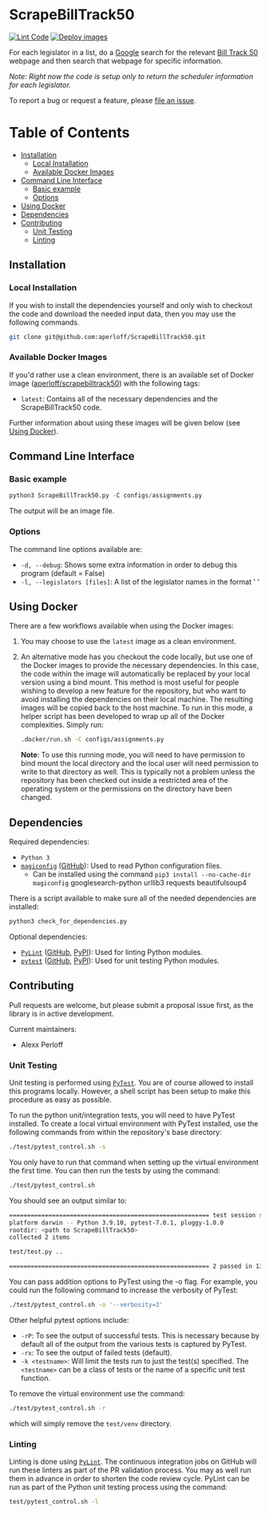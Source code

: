 # ScrapeBillTrack50

[![Lint Code](https://github.com/aperloff/ScrapeBillTrack50/actions/workflows/lint.yml/badge.svg)](https://github.com/aperloff/ScrapeBillTrack50/actions/workflows/lint.yml) [![Deploy images](https://github.com/aperloff/ScrapeBillTrack50/actions/workflows/deploy_images.yml/badge.svg)](https://github.com/aperloff/ScrapeBillTrack50/actions/workflows/deploy_images.yml)

For each legislator in a list, do a [Google](https://www.google.com/) search for the relevant [Bill Track 50](https://www.billtrack50.com/) webpage and then search that webpage for specific information.

*Note: Right now the code is setup only to return the scheduler information for each legislator.*

To report a bug or request a feature, please [file an issue](https://github.com/aperloff/ScrapeBillTrack50/issues/new/choose).

Table of Contents
=================
<!-- MarkdownTOC autolink="true" -->

- [Installation](#installation)
  - [Local Installation](#local-installation)
  - [Available Docker Images](#available-docker-images)
- [Command Line Interface](#command-line-interface)
  - [Basic example](#basic-example)
  - [Options](#options)
- [Using Docker](#using-docker)
- [Dependencies](#dependencies)
- [Contributing](#contributing)
  - [Unit Testing](#unit-testing)
  - [Linting](#linting)

<!-- /MarkdownTOC -->

## Installation

### Local Installation
If you wish to install the dependencies yourself and only wish to checkout the code and download the needed input data, then you may use the following commands.

```bash
git clone git@github.com:aperloff/ScrapeBillTrack50.git
```

### Available Docker Images

If you'd rather use a clean environment, there is an available set of Docker image ([aperloff/scrapebilltrack50](https://hub.docker.com/r/aperloff/scrapebilltrack50)) with the following tags:

  - `latest`: Contains all of the necessary dependencies and the ScrapeBillTrack50 code.
  
Further information about using these images will be given below (see [Using Docker](#using-docker)).


## Command Line Interface

### Basic example

```python
python3 ScrapeBillTrack50.py -C configs/assignments.py
```

The output will be an image file.

### Options

The command line options available are:

  - `-d, --debug`: Shows some extra information in order to debug this program (default = False)
  - `-l, --legislators [files]`: A list of the legislator names in the format '<first> <last>'

## Using Docker

There are a few workflows available when using the Docker images:

1. You may choose to use the `latest` image as a clean environment.
2. An alternative mode has you checkout the code locally, but use one of the Docker images to provide the necessary dependencies. In this case, the code within the image will automatically be replaced by your local version using a bind mount. This method is most useful for people wishing to develop a new feature for the repository, but who want to avoid installing the dependencies on their local machine. The resulting images will be copied back to the host machine. To run in this mode, a helper script has been developed to wrap up all of the Docker complexities. Simply run:

    ```bash
    .docker/run.sh -C configs/assignments.py
    ```
    **Note**: To use this running mode, you will need to have permission to bind mount the local directory and the local user will need permission to write to that directory as well. This is typically not a problem unless the repository has been checked out inside a restricted area of the operating system or the permissions on the directory have been changed.

## Dependencies

Required dependencies:
  - `Python 3`
  - [`magiconfig`](https://pypi.org/project/magiconfig/) ([GitHub](https://github.com/kpedro88/magiconfig/)): Used to read Python configuration files.
    - Can be installed using the command `pip3 install --no-cache-dir magiconfig`
  googlesearch-python
  urllib3
  requests
  beautifulsoup4

There is a script available to make sure all of the needed dependencies are installed:
```bash
python3 check_for_dependencies.py
```

Optional dependencies:
  - [`PyLint`](https://pylint.org/) ([GitHub](https://github.com/PyCQA/pylint), [PyPI](https://pypi.org/project/pylint/)): Used for linting Python modules.
  - [`pytest`](https://docs.pytest.org/en/stable/) ([GitHub](https://github.com/pytest-dev/pytest/), [PyPI](https://pypi.org/project/pytest/)): Used for unit testing Python modules.

## Contributing

Pull requests are welcome, but please submit a proposal issue first, as the library is in active development.

Current maintainers:

  - Alexx Perloff

### Unit Testing

Unit testing is performed using [`PyTest`](https://docs.pytest.org/en/stable/). You are of course allowed to install this programs locally. However, a shell script has been setup to make this procedure as easy as possible.

To run the python unit/integration tests, you will need to have PyTest installed. To create a local virtual environment with PyTest installed, use the following commands from within the repository's base directory:

```bash
./test/pytest_control.sh -s
```

You only have to run that command when setting up the virtual environment the first time. You can then run the tests by using the command:

```bash
./test/pytest_control.sh
```

You should see an output similar to:

```bash
======================================================== test session starts ========================================================
platform darwin -- Python 3.9.10, pytest-7.0.1, pluggy-1.0.0
rootdir: <path to ScrapeBillTrack50>
collected 2 items

test/test.py ..                                                                                                               [100%]

======================================================== 2 passed in 13.34s =========================================================
```

You can pass addition options to PyTest using the -o flag. For example, you could run the following command to increase the verbosity of PyTest:

```bash
./test/pytest_control.sh -o '--verbosity=3'
```

Other helpful pytest options include:

  - `-rP`: To see the output of successful tests. This is necessary because by default all of the output from the various tests is captured by PyTest.
  - `-rx`: To see the output of failed tests (default).
  - `-k <testname>`: Will limit the tests run to just the test(s) specified. The `<testname>` can be a class of tests or the name of a specific unit test function.

To remove the virtual environment use the command:

```bash
./test/pytest_control.sh -r
```

which will simply remove the `test/venv` directory.


### Linting

Linting is done using [`PyLint`](https://pylint.org/). The continuous integration jobs on GitHub will run these linters as part of the PR validation process. You may as well run them in advance in order to shorten the code review cycle. PyLint can be run as part of the Python unit testing process using the command:

```bash
test/pytest_control.sh -l
```
